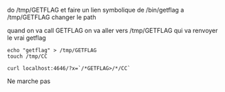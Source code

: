 do /tmp/GETFLAG et faire un lien symbolique de /bin/getflag a /tmp/GETFLAG
changer le path

quand on va call GETFLAG on va aller vers /tmp/GETFLAG qui va renvoyer le vrai getflag


```
echo "getflag" > /tmp/GETFLAG
touch /tmp/CC
```
```
curl localhost:4646/?x=`/*GETFLAG>/*/CC` 
```

Ne marche pas
